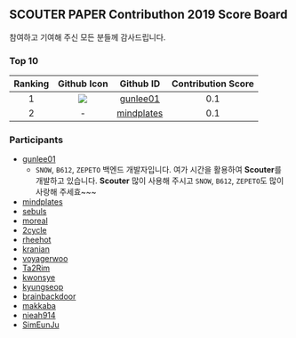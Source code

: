 ## SCOUTER PAPER Contributhon 2019 Score Board

참여하고 기여해 주신 모든 분들께 감사드립니다.

### Top 10 
|Ranking|Github Icon|Github ID|Contribution Score|
|:----:|:----:|:----:|:----:|
|1|![](https://avatars1.githubusercontent.com/u/6788732?s=60&v=4)|[gunlee01](https://github.com/gunlee01)|0.1|
|2|-|[mindplates](https://github.com/mindplates)|0.1|

### Participants
* [gunlee01](https://github.com/gunlee01)  
  - `SNOW`, `B612`, `ZEPETO` 백엔드 개발자입니다. 여가 시간을 활용하여 **Scouter**를 개발하고 있습니다. **Scouter** 많이 사용해 주시고 `SNOW`, `B612`, `ZEPETO`도 많이 사랑해 주세효~~~
* [mindplates](https://github.com/mindplates)  
* [sebuls](https://github.com/sebuls)  
* [moreal](https://github.com/moreal)  
* [2cycle](https://github.com/2cycle)  
* [rheehot](https://github.com/rheehot)  
* [kranian](https://github.com/kranian)  
* [voyagerwoo](https://github.com/voyagerwoo)  
* [Ta2Rim](https://github.com/Ta2Rim)  
* [kwonsye](https://github.com/kwonsye)  
* [kyungseop](https://github.com/kyungseop)  
* [brainbackdoor](https://github.com/brainbackdoor)  
* [makkaba](https://github.com/makkaba)  
* [nieah914](https://github.com/nieah914)  
* [SimEunJu](https://github.com/SimEunJu)  
